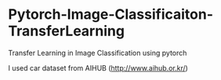 # Pytorch-Image-Classificaiton-TransferLearning
 Transfer Learning in Image Classification using pytorch
 
 
 
 I used car dataset from AIHUB (http://www.aihub.or.kr/)
